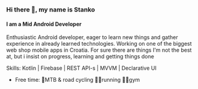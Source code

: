 
### Hi there 👋, my name is Stanko
#### I am a Mid Android Developer

Enthusiastic Android developer, eager to learn new things and gather experience in already learned technologies. Working on one of the biggest web shop mobile apps in Croatia. For sure there are things I'm not the best at, but i insist on progress, learning and getting things done

Skills: Kotlin | Firebase | REST API-s | MVVM | Declarative UI

- Free time:
🚴MTB & road cycling
🏃‍♂️running
🏋️‍♂️gym

